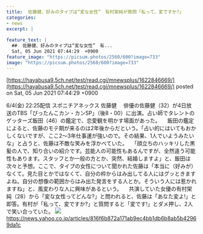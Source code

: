 ```yaml
---
title:  佐藤健、好みのタイプは“変な女性”　有村架純が質問「私って、変ですか?」  
categories:
- news
excerpt: |
  
feature_text: |
  ##  佐藤健、好みのタイプは“変な女性”　有...
  Sat, 05 Jun 2021 07:44:29  +0900
feature_image: "https://picsum.photos/2560/600?image=733"
image: "https://picsum.photos/2560/600?image=733"
---
```


[https://hayabusa9.5ch.net/test/read.cgi/mnewsplus/1622846669/](https://hayabusa9.5ch.net/test/read.cgi/mnewsplus/1622846669/)
posted on Sat, 05 Jun 2021 07:44:29  +0900

<!--more-->

6/4(金) 22:25配信 スポニチアネックス 佐藤健 　俳優の佐藤健（32）が4日放送のTBS「ぴったんこカン・カンSP」（後8・00）に出演。占い師でタレントのゲッターズ飯田（46）の鑑定で、恋愛観を明かす場面があった。 　飯田の鑑定によると、佐藤のモテ期が来るのは2年後からだという。「占い的にはいてもおかしくないですが、ここ2〜3年仕事運が強いので。その結果、1人でいようみたいな」と占うと、佐藤は不敵な笑みを浮かべていた。 　「顔立ちのハッキリした黒髪の人で、知り合いの紹介です。芸能人の可能性もあるんですが、全然違う可能性もあります。スタッフとか一般の方とか、突然、結婚しますよ」と、飯田は次々と予想。ここで、タイプの女性について聞かれた佐藤は「本当に（好みが）なくて。見た目とかではなくて、自分の枠からはみ出してる人にはグッときますよね。自分の想像の範囲からはみ出た発言をする人とか。そういう人には惹かれますね」と、風変わりな人に興味があるという。 　共演していた女優の有村架純（28）から「変な女性ってどんな?」と問われると、佐藤は「あなた変よ!」と即答。有村が「私って、変ですか?」と質問すると「変です!」とダメ押し、2人で笑い合っていた。 ![](https://amd-pctr.c.yimg.jp/r/iwiz-amd/20210604-00000284-spnannex-000-5-view.jpg) https://news.yahoo.co.jp/articles/816f6b872a171ab9ec4bb1db6b8ab5b42969da1c
